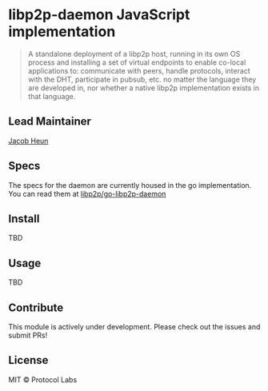 libp2p-daemon JavaScript implementation
======

> A standalone deployment of a libp2p host, running in its own OS process and installing a set of virtual endpoints to enable co-local applications to: communicate with peers, handle protocols, interact with the DHT, participate in pubsub, etc. no matter the language they are developed in, nor whether a native libp2p implementation exists in that language.

## Lead Maintainer

[Jacob Heun](https://github.com/jacobheun)

## Specs

The specs for the daemon are currently housed in the go implementation. You can read them at [libp2p/go-libp2p-daemon](https://github.com/libp2p/go-libp2p-daemon/blob/master/specs/README.md)

## Install

TBD

## Usage

TBD

## Contribute

This module is actively under development. Please check out the issues and submit PRs!

## License

MIT © Protocol Labs
